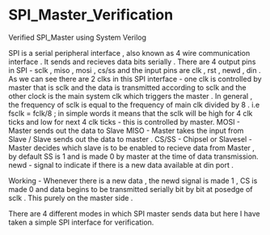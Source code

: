 # SPI_Master_Verification
Verified SPI_Master using System Verilog 

SPI is a serial peripheral interface , also known as 4 wire communication interface . It sends and recieves data bits serially .
There are 4 output pins in SPI - sclk , miso , mosi , cs/ss and the input pins are clk , rst , newd , din .
As we can see there are 2 clks in this SPI interface - one clk is controlled by master that is sclk and the data is transmitted according to sclk and the other clock is the main system clk which triggers the master .
In general , the frequency of sclk is equal to the frequency of main clk divided by 8 . i.e fsclk = fclk/8 ; in simple words it means that the sclk will be high for 4 clk ticks and low for next 4 clk ticks - this is controlled by master.
MOSI - Master sends out the data to Slave 
MISO - Master takes the input from Slave / Slave sends out the data to master .
CS/SS - Chipsel or Slavesel - Master decides which slave is to be enabled to recieve data from Master , by default SS is 1 and is made 0 by master at the time of data transmission.
newd - signal to indicate if there is a new data available at din port .

Working -
Whenever there is a new data , the newd signal is made 1 , CS is made 0 and data begins to be transmitted serially bit by bit at posedge of sclk . This purely on the master side .

There are 4 different modes in which SPI master sends data but here I have taken a simple SPI interface for verification.

